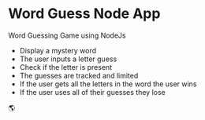 # Word Guess Node App
Word Guessing Game using NodeJs

* Display a mystery word
* The user inputs a letter guess
* Check if the letter is present
* The guesses are tracked and limited
* If the user gets all the letters in the word the user wins
* If the user uses all of their guesses they lose

:earth_americas:









